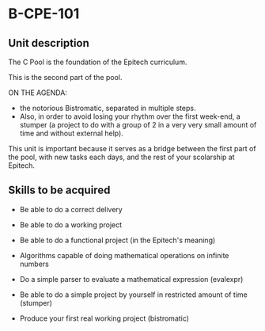 # B-CPE-101

## Unit description

The C Pool is the foundation of the Epitech curriculum.

This is the second part of the pool.

ON THE AGENDA:
- the notorious Bistromatic, separated in multiple steps.
- Also, in order to avoid losing your rhythm over the first week-end, a stumper (a project to do with a group of 2 in a very very small amount of time and without external help).

This unit is important because it serves as a bridge between the first part of the pool, with new tasks each days, and the rest of your scolarship at Epitech.

## Skills to be acquired

- Be able to do a correct delivery

- Be able to do a working project

- Be able to do a functional project (in the Epitech's meaning)

- Algorithms capable of doing mathematical operations on infinite numbers

- Do a simple parser to evaluate a mathematical expression (evalexpr)

- Be able to do a simple project by yourself in restricted amount of time (stumper)

- Produce your first real working project (bistromatic)